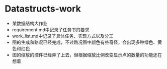 # Datastructs-work
- 某数据结构大作业
- requirement.md中记录了任务书的要求
- work_list.md中记录了具体任务、实现方式以及分工
- 图的生成和路况已经完成，不过路况图中颜色有些奇怪，会出现多种绿色、黄色和红色
- 图的缩放的控件已经弄了上去，但根据缩放比例改变显示点的数量的功能还在想着
